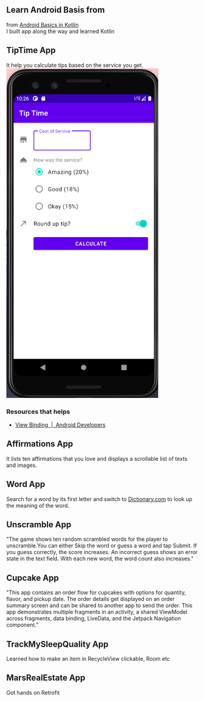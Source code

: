 ## Learn Android Basis from 
from [Android Basics in Kotlin](https://developer.android.com/courses)    
I built app along the way and learned Kotlin
## TipTime App
It help you calculate tips based on the service you get.        
![TipTime](/img/tiptime.png)
### Resources that helps
- [View Binding  |  Android Developers](https://developer.android.com/topic/libraries/view-binding)
## Affirmations App
It lists ten affirmations that you love and displays a scrollable list of texts and images.                        
## Word App
Search for a word by its first letter and switch to [Dictionary.com](https://www.dictionary.com/) to look up the meaning of the word.
## Unscramble App
"The game shows ten random scrambled words for the player to unscramble.You can either Skip the word or guess a word and tap Submit. If you guess correctly, the score increases. An incorrect guess shows an error state in the text field. With each new word, the word count also increases."
## Cupcake App
"This app contains an order flow for cupcakes with options for quantity, flavor, and pickup date.
The order details get displayed on an order summary screen and can be shared to another app to send the order.
This app demonstrates multiple fragments in an activity, a shared ViewModel across fragments,
data binding, LiveData, and the Jetpack Navigation component."
## TrackMySleepQuality App
Learned how to make an item in RecycleView clickable, Room etc
## MarsRealEstate App
Got hands on Retrofit
